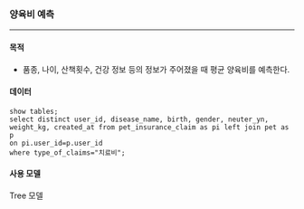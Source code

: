 ### 양육비 예측
-----


#### 목적
- 품종, 나이, 산책횟수, 건강 정보 등의 정보가 주어졌을 때 평균 양육비를 예측한다.

#### 데이터
```
show tables; 
select distinct user_id, disease_name, birth, gender, neuter_yn, weight_kg, created_at from pet_insurance_claim as pi left join pet as p
on pi.user_id=p.user_id
where type_of_claims="치료비";
```


#### 사용 모델
Tree 모델

